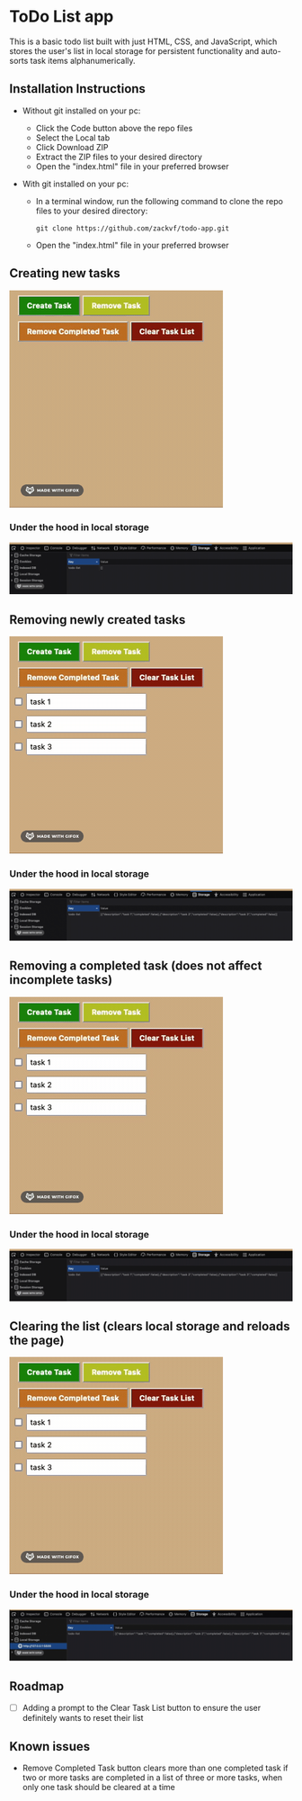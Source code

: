 # ToDo List app

This is a basic todo list built with just HTML, CSS, and JavaScript, which stores the user's list in local storage for persistent functionality and auto-sorts task items alphanumerically.

## Installation Instructions

- Without git installed on your pc:

  - Click the Code button above the repo files
  - Select the Local tab
  - Click Download ZIP
  - Extract the ZIP files to your desired directory
  - Open the "index.html" file in your preferred browser

- With git installed on your pc:

  - In a terminal window, run the following command to clone the repo files to your desired directory:

    ```
    git clone https://github.com/zackvf/todo-app.git
    ```

  - Open the "index.html" file in your preferred browser

## Creating new tasks

![Creating new tasks](<./images/creating new tasks.gif>)

### Under the hood in local storage

![Creating new tasks](<./images/ls creating new tasks.gif>)

## Removing newly created tasks

![Removing a task](<./images/removing tasks.gif>)

### Under the hood in local storage

![Removing a task](<./images/ls removing tasks.gif>)

## Removing a completed task (does not affect incomplete tasks)

![Removing completed task](<./images/removing completed tasks.gif>)

### Under the hood in local storage

![Removing completed task](<./images/ls removing completed tasks.gif>)

## Clearing the list (clears local storage and reloads the page)

![Clearing task list](<./images/clearing task list.gif>)

### Under the hood in local storage

![Clearing task list](<./images/ls clearing task list.gif>)

## Roadmap

- [ ] Adding a prompt to the Clear Task List button to ensure the user definitely wants to reset their list

## Known issues

- Remove Completed Task button clears more than one completed task if two or more tasks are completed in a list of three or more tasks, when only one task should be cleared at a time
